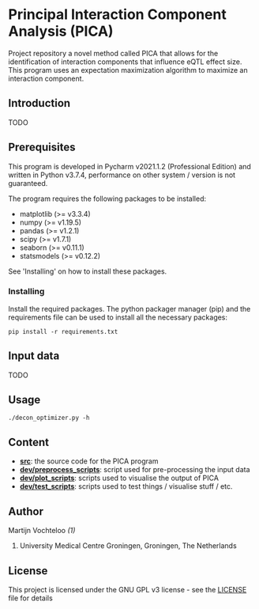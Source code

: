 # Principal Interaction Component Analysis (PICA)
Project repository a novel method called PICA that allows for the identification of interaction components that influence eQTL effect size. This program uses an expectation maximization algorithm to maximize an interaction component. 

## Introduction

TODO

## Prerequisites  

This program is developed in Pycharm v2021.1.2 (Professional Edition) and written in Python v3.7.4, performance on other system / version is not guaranteed.

The program requires the following packages to be installed:  

 * matplotlib (>= v3.3.4)
 * numpy (>= v1.19.5)
 * pandas (>= v1.2.1) 
 * scipy (>= v1.7.1)
 * seaborn (>= v0.11.1)
 * statsmodels (>= v0.12.2)

See 'Installing' on how to install these packages.

### Installing  

Install the required packages. The python packager manager (pip) and the requirements file can be used to install all the necessary packages:  
```  
pip install -r requirements.txt
```  

## Input data

TODO

## Usage  

```  
./decon_optimizer.py -h
```  
  

## Content

 * **[src](src)**: the source code for the PICA program
 * **[dev/preprocess_scripts](dev/preprocess_scripts)**: script used for pre-processing the input data
 * **[dev/plot_scripts](dev/plot_scripts)**: scripts used to visualise the output of PICA
 * **[dev/test_scripts](dev/test_scripts)**: scripts used to test things / visualise stuff / etc.


## Author  

Martijn Vochteloo *(1)*

1. University Medical Centre Groningen, Groningen, The Netherlands

## License  

This project is licensed under the GNU GPL v3 license - see the [LICENSE](LICENSE) file for details

